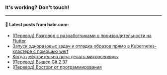 ### It's working? Don't touch!

---
<!--
#### 🛠️ Technical stack:

![C++](https://img.shields.io/badge/C++-informational?logo=c%2B%2B&style=flat&logoColor=white&color=9C033A)
![Java](https://img.shields.io/badge/Java-informational?logo=java&style=flat&logoColor=white&color=007396)
![Kotlin](https://img.shields.io/badge/Kotlin-informational?logo=Kotlin&style=flat&logoColor=white&color=0095D5)
![JS](https://img.shields.io/badge/JS-informational?logo=javaScript&style=flat&logoColor=black&color=F7Df1E) <br>
![HTML5](https://img.shields.io/badge/HTML5-informational?logo=html5&style=flat&logoColor=white&color=E34F26)
![CSS3](https://img.shields.io/badge/CSS3-informational?logo=css3&style=flat&logoColor=white&color=157286)
![Sass](https://img.shields.io/badge/Saas-informational?logo=sass&style=flat&logoColor=white&color=hotpink)
![PHP](https://img.shields.io/badge/PHP-informational?logo=php&style=flat&logoColor=white&color=777BB4) <br>
![WebPAck](https://img.shields.io/badge/WebPack-informational?logo=webPack&style=flat&logoColor=white&color=FF6F00)
![Bootstrap](https://img.shields.io/badge/Bootstrap-informational?logo=Bootstrap&style=flat&logoColor=white&color=7952B3)
![MySQL](https://img.shields.io/badge/MySQL-informational?logo=MySQL&style=flat&logoColor=white&color=00f) <br>
![NodeJS](https://img.shields.io/badge/NodeJS-informational?logo=node.js&style=flat&logoColor=white&color=43853D)
![Spring](https://img.shields.io/badge/Spring-informational?logo=Spring&style=flat&logoColor=white&color=0A9EDC)
![Angular](https://img.shields.io/badge/Vue-informational?logo=vue.js&style=flat&logoColor=white&color=red)
![Git](https://img.shields.io/badge/Git-informational?logo=git&style=flat&logoColor=white&color=darkorange)

___
-->

#### 💬 Latest posts from habr.com:

<!-- BLOG-POST-LIST:START -->
- [[Перевод] Разговор с разработчиками о производительности на Flutter](https://habr.com/ru/post/674508/?utm_source=habrahabr&utm_medium=rss&utm_campaign=674508)
- [Запуск одноразовых задач и отладка образов прямо в Kubernetes-кластере с помощью werf](https://habr.com/ru/post/671960/?utm_source=habrahabr&utm_medium=rss&utm_campaign=671960)
- [Когда действительно пора делать микросервисы](https://habr.com/ru/post/674298/?utm_source=habrahabr&utm_medium=rss&utm_campaign=674298)
- [[Перевод] Вышел Git 2.37](https://habr.com/ru/post/674478/?utm_source=habrahabr&utm_medium=rss&utm_campaign=674478)
- [[Перевод] Восторг от программирования](https://habr.com/ru/post/674480/?utm_source=habrahabr&utm_medium=rss&utm_campaign=674480)
<!-- BLOG-POST-LIST:END -->
